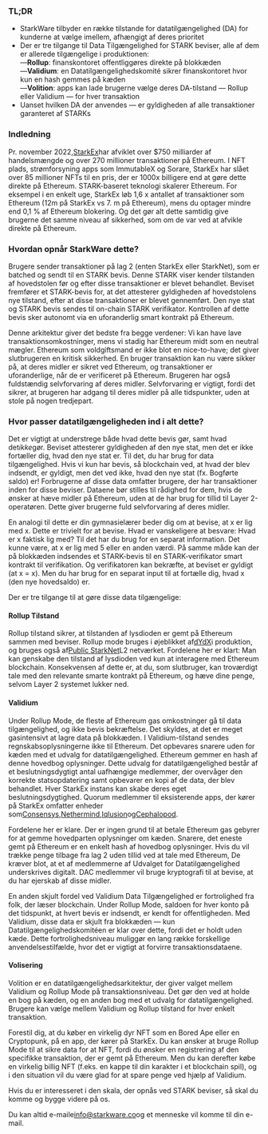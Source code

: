 ### TL;DR

* StarkWare tilbyder en række tilstande for datatilgængelighed (DA) for kunderne at vælge imellem, afhængigt af deres prioritet
* Der er tre tilgange til Data Tilgængelighed for STARK beviser, alle af dem er allerede tilgængelige i produktionen:\
  —**Rollup**: finanskontoret offentliggøres direkte på blokkæden\
  —**Validium**: en Datatilgængelighedskomité sikrer finanskontoret hvor kun en hash gemmes på kæden\
  —**Volition**: apps kan lade brugerne vælge deres DA-tilstand — Rollup eller Validium — for hver transaktion
* Uanset hvilken DA der anvendes — er gyldigheden af alle transaktioner garanteret af STARKs

### Indledning

Pr. november 2022,[StarkEx](https://starkware.co/starkex/)har afviklet over $750 milliarder af handelsmængde og over 270 millioner transaktioner på Ethereum. I NFT plads, strømforsyning apps som ImmutableX og Sorare, StarkEx har slået over 85 millioner NFTs til en pris, der er 1000x billigere end at gøre dette direkte på Ethereum. STARK-baseret teknologi skalerer Ethereum. For eksempel i en enkelt uge, StarkEx løb 1,6 x antallet af transaktioner som Ethereum (12m på StarkEx vs 7. m på Ethereum), mens du optager mindre end 0,1 % af Ethereum blokering. Og det gør alt dette samtidig give brugerne det samme niveau af sikkerhed, som om de var ved at afvikle direkte på Ethereum.

### Hvordan opnår StarkWare dette?

Brugere sender transaktioner på lag 2 (enten StarkEx eller StarkNet), som er batched og sendt til en STARK bevis. Denne STARK viser kender tilstanden af hovedstolen før og efter disse transaktioner er blevet behandlet. Beviset fremfører et STARK-bevis for, at det attesterer gyldigheden af hovedstolens nye tilstand, efter at disse transaktioner er blevet gennemført. Den nye stat og STARK bevis sendes til on-chain STARK verifikator. Kontrollen af dette bevis sker autonomt via en uforanderlig smart kontrakt på Ethereum.

Denne arkitektur giver det bedste fra begge verdener: Vi kan have lave transaktionsomkostninger, mens vi stadig har Ethereum midt som en neutral mægler. Ethereum som voldgiftsmand er ikke blot en nice-to-have; det giver slutbrugeren en kritisk sikkerhed. En bruger transaktion kan nu være sikker på, at deres midler er sikret ved Ethereum, og transaktioner er uforanderlige, når de er verificeret på Ethereum. Brugeren har også fuldstændig selvforvaring af deres midler. Selvforvaring er vigtigt, fordi det sikrer, at brugeren har adgang til deres midler på alle tidspunkter, uden at stole på nogen tredjepart.

### Hvor passer datatilgængeligheden ind i alt dette?

Det er vigtigt at understrege både hvad dette bevis gør, samt hvad det*ikke*gør. Beviset attesterer gyldigheden af den nye stat, men det er ikke fortæller dig, hvad den nye stat er. Til det, du har brug for data tilgængelighed. Hvis vi kun har bevis, så blockchain ved, at hvad der blev indsendt, er gyldigt, men det ved ikke, hvad den nye stat (fx. Bogførte saldo) er! Forbrugerne af disse data omfatter brugere, der har transaktioner inden for disse beviser. Dataene bør stilles til rådighed for dem, hvis de ønsker at hæve midler på Ethereum, uden at de har brug for tillid til Layer 2-operatøren. Dette giver brugerne fuld selvforvaring af deres midler.

En analogi til dette er din gymnasielærer beder dig om at bevise, at x er lig med x. Dette er trivielt for at bevise. Hvad er vanskeligere at besvare: Hvad er x faktisk lig med? Til det har du brug for en separat information. Det kunne være, at x er lig med 5 eller en anden værdi. På samme måde kan der på blokkæden indsendes et STARK-bevis til en STARK-verifikator smart kontrakt til verifikation. Og verifikatoren kan bekræfte, at beviset er gyldigt (at x = x). Men du har brug for en separat input til at fortælle dig, hvad x (den nye hovedsaldo) er.

Der er tre tilgange til at gøre disse data tilgængelige:

#### Rollup Tilstand

Rollup tilstand sikrer, at tilstanden af lysdioden er gemt på Ethereum sammen med beviser. Rollup mode bruges i øjeblikket af[dYdX](https://dydx.exchange/)i produktion, og bruges også af[Public StarkNet](http://starknet.io/)L2 netværket. Fordelene her er klart: Man kan genskabe den tilstand af lysdioden ved kun at interagere med Ethereum blockchain. Konsekvensen af dette er, at du, som slutbruger, kan troværdigt tale med den relevante smarte kontrakt på Ethereum, og hæve dine penge, selvom Layer 2 systemet lukker ned.

#### Validium

Under Rollup Mode, de fleste af Ethereum gas omkostninger gå til data tilgængelighed, og ikke bevis bekræftelse. Det skyldes, at det er meget gasintensivt at lagre data på blokkæden. I Validium-tilstand sendes regnskabsoplysningerne ikke til Ethereum. Det opbevares snarere uden for kæden med et udvalg for datatilgængelighed. Ethereum gemmer en hash af denne hovedbog oplysninger. Dette udvalg for datatilgængelighed består af et beslutningsdygtigt antal uafhængige medlemmer, der overvåger den korrekte statsopdatering samt opbevarer en kopi af de data, der blev behandlet. Hver StarkEx instans kan skabe deres eget beslutningsdygtighed. Quorum medlemmer til eksisterende apps, der kører på StarkEx omfatter enheder som[Consensys](https://consensys.net/),[Nethermind](https://nethermind.io/),[Iqlusion](https://iqlusion.io/)og[Cephalopod](https://cephalopod.equipment/).

Fordelene her er klare. Der er ingen grund til at betale Ethereum gas gebyrer for at gemme hovedparten oplysninger om kæden. Snarere, det eneste gemt på Ethereum er en enkelt hash af hovedbog oplysninger. Hvis du vil trække penge tilbage fra lag 2 uden tillid ved at tale med Ethereum, De kræver blot, at et af medlemmerne af Udvalget for Datatilgængelighed underskrives digitalt. DAC medlemmer vil bruge kryptografi til at bevise, at du har ejerskab af disse midler.

En anden skjult fordel ved Validium Data Tilgængelighed er fortrolighed fra folk, der læser blockchain. Under Rollup Mode, saldoen for hver konto på det tidspunkt, at hvert bevis er indsendt, er kendt for offentligheden. Med Validium, disse data er skjult fra blokkæden — kun Datatilgængelighedskomitéen er klar over dette, fordi det er holdt uden kæde. Dette fortrolighedsniveau muliggør en lang række forskellige anvendelsestilfælde, hvor det er vigtigt at forvirre transaktionsdataene.

#### Volisering

Volition er en datatilgængelighedsarkitektur, der giver valget mellem Validium og Rollup Mode på transaktionsniveau. Det gør den ved at holde en bog på kæden, og en anden bog med et udvalg for datatilgængelighed. Brugere kan vælge mellem Validium og Rollup tilstand for hver enkelt transaktion.

Forestil dig, at du køber en virkelig dyr NFT som en Bored Ape eller en Cryptopunk, på en app, der kører på StarkEx. Du kan ønsker at bruge Rollup Mode til at sikre data for at NFT, fordi du ønsker en registrering af den specifikke transaktion, der er gemt på Ethereum. Men du kan derefter købe en virkelig billig NFT (f.eks. en kappe til din karakter i et blockchain spil), og i den situation vil du være glad for at spare penge ved hjælp af Validium.

Hvis du er interesseret i den skala, der opnås ved STARK beviser, så skal du komme og bygge videre på os.



Du kan altid e-maile[info@starkware.co](mailto:info@starkware.co)og et menneske vil komme til din e-mail.